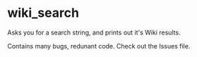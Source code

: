 # wiki_search
Asks you for a search string, and prints out it's Wiki results.

Contains many bugs, redunant code. Check out the Issues file.
